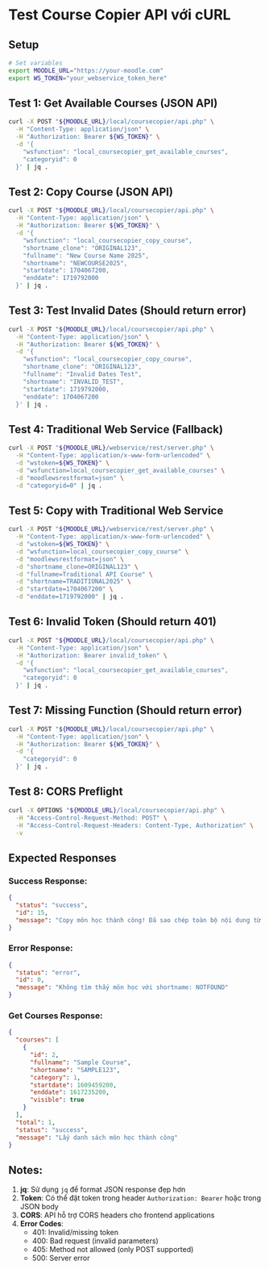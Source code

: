 # Test Course Copier API với cURL

## Setup
```bash
# Set variables
export MOODLE_URL="https://your-moodle.com"
export WS_TOKEN="your_webservice_token_here"
```

## Test 1: Get Available Courses (JSON API)

```bash
curl -X POST "${MOODLE_URL}/local/coursecopier/api.php" \
  -H "Content-Type: application/json" \
  -H "Authorization: Bearer ${WS_TOKEN}" \
  -d '{
    "wsfunction": "local_coursecopier_get_available_courses",
    "categoryid": 0
  }' | jq .
```

## Test 2: Copy Course (JSON API)

```bash
curl -X POST "${MOODLE_URL}/local/coursecopier/api.php" \
  -H "Content-Type: application/json" \
  -H "Authorization: Bearer ${WS_TOKEN}" \
  -d '{
    "wsfunction": "local_coursecopier_copy_course",
    "shortname_clone": "ORIGINAL123",
    "fullname": "New Course Name 2025",
    "shortname": "NEWCOURSE2025",
    "startdate": 1704067200,
    "enddate": 1719792000
  }' | jq .
```

## Test 3: Test Invalid Dates (Should return error)

```bash
curl -X POST "${MOODLE_URL}/local/coursecopier/api.php" \
  -H "Content-Type: application/json" \
  -H "Authorization: Bearer ${WS_TOKEN}" \
  -d '{
    "wsfunction": "local_coursecopier_copy_course",
    "shortname_clone": "ORIGINAL123",
    "fullname": "Invalid Dates Test",
    "shortname": "INVALID_TEST",
    "startdate": 1719792000,
    "enddate": 1704067200
  }' | jq .
```

## Test 4: Traditional Web Service (Fallback)

```bash
curl -X POST "${MOODLE_URL}/webservice/rest/server.php" \
  -H "Content-Type: application/x-www-form-urlencoded" \
  -d "wstoken=${WS_TOKEN}" \
  -d "wsfunction=local_coursecopier_get_available_courses" \
  -d "moodlewsrestformat=json" \
  -d "categoryid=0" | jq .
```

## Test 5: Copy with Traditional Web Service

```bash
curl -X POST "${MOODLE_URL}/webservice/rest/server.php" \
  -H "Content-Type: application/x-www-form-urlencoded" \
  -d "wstoken=${WS_TOKEN}" \
  -d "wsfunction=local_coursecopier_copy_course" \
  -d "moodlewsrestformat=json" \
  -d "shortname_clone=ORIGINAL123" \
  -d "fullname=Traditional API Course" \
  -d "shortname=TRADITIONAL2025" \
  -d "startdate=1704067200" \
  -d "enddate=1719792000" | jq .
```

## Test 6: Invalid Token (Should return 401)

```bash
curl -X POST "${MOODLE_URL}/local/coursecopier/api.php" \
  -H "Content-Type: application/json" \
  -H "Authorization: Bearer invalid_token" \
  -d '{
    "wsfunction": "local_coursecopier_get_available_courses",
    "categoryid": 0
  }' | jq .
```

## Test 7: Missing Function (Should return error)

```bash
curl -X POST "${MOODLE_URL}/local/coursecopier/api.php" \
  -H "Content-Type: application/json" \
  -H "Authorization: Bearer ${WS_TOKEN}" \
  -d '{
    "categoryid": 0
  }' | jq .
```

## Test 8: CORS Preflight

```bash
curl -X OPTIONS "${MOODLE_URL}/local/coursecopier/api.php" \
  -H "Access-Control-Request-Method: POST" \
  -H "Access-Control-Request-Headers: Content-Type, Authorization" \
  -v
```

## Expected Responses

### Success Response:
```json
{
  "status": "success",
  "id": 15,
  "message": "Copy môn học thành công! Đã sao chép toàn bộ nội dung từ môn học gốc."
}
```

### Error Response:
```json
{
  "status": "error",
  "id": 0,
  "message": "Không tìm thấy môn học với shortname: NOTFOUND"
}
```

### Get Courses Response:
```json
{
  "courses": [
    {
      "id": 2,
      "fullname": "Sample Course",
      "shortname": "SAMPLE123",
      "category": 1,
      "startdate": 1609459200,
      "enddate": 1617235200,
      "visible": true
    }
  ],
  "total": 1,
  "status": "success",
  "message": "Lấy danh sách môn học thành công"
}
```

## Notes:

1. **jq**: Sử dụng `jq` để format JSON response đẹp hơn
2. **Token**: Có thể đặt token trong header `Authorization: Bearer` hoặc trong JSON body
3. **CORS**: API hỗ trợ CORS headers cho frontend applications
4. **Error Codes**: 
   - 401: Invalid/missing token
   - 400: Bad request (invalid parameters)
   - 405: Method not allowed (only POST supported)
   - 500: Server error
